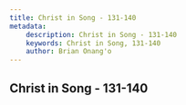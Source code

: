 ```yaml
---
title: Christ in Song - 131-140
metadata:
    description: Christ in Song - 131-140
    keywords: Christ in Song, 131-140
    author: Brian Onang'o
---
```



## Christ in Song - 131-140
  
